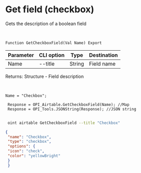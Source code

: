 ﻿---
sidebar_position: 6
---

# Get field (checkbox)
 Gets the description of a boolean field


<br/>


`Function GetCheckboxField(Val Name) Export`

 | Parameter | CLI option | Type | Destination |
 |-|-|-|-|
 | Name | --title | String | Field name |

 
 Returns: Structure - Field description

<br/>




```bsl title="Code example"
Name = "Checkbox";
 
 Response = OPI_Airtable.GetCheckboxField(Name); //Map
 Response = OPI_Tools.JSONString(Response); //JSON string
```
	


```sh title="CLI command example"
 
 oint airtable GetCheckboxField --title "Checkbox"

```

```json title="Result"
{
 "name": "Checkbox",
 "type": "checkbox",
 "options": {
 "icon": "check",
 "color": "yellowBright"
 }
 }
```
